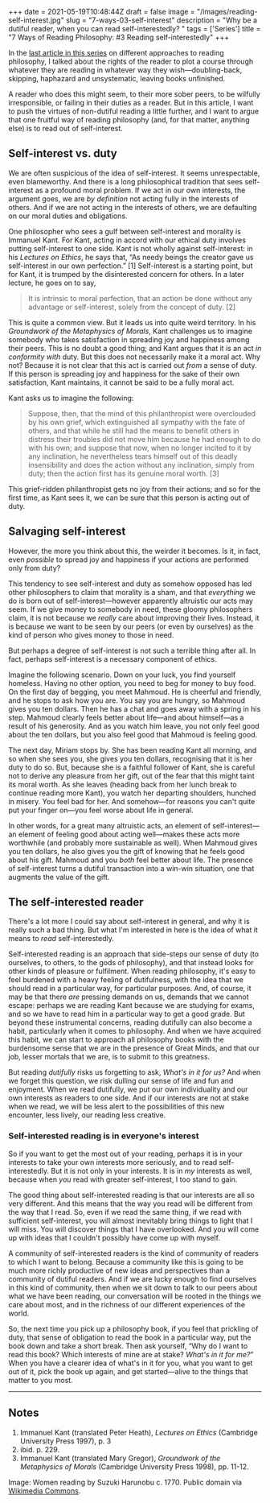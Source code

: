 +++
date = 2021-05-19T10:48:44Z
draft = false
image = "/images/reading-self-interest.jpg"
slug = "7-ways-03-self-interest"
description = "Why be a dutiful reader, when you can read self-interestedly? "
tags = ['Series']
title = "7 Ways of Reading Philosophy: #3 Reading self-interestedly"
+++


In the [last article in this series](/7-ways-02-haphazardly/) on different approaches to reading philosophy, I talked about the rights of the reader to plot a course through whatever they are reading in whatever way they wish—doubling-back, skipping, haphazard and unsystematic, leaving books unfinished.

A reader who does this might seem, to their more sober peers, to be wilfully irresponsible, or failing in their duties as a reader. But in this article, I want to push the virtues of non-dutiful reading a little further, and I want to argue that one fruitful way of reading philosophy (and, for that matter, anything else) is to read out of self-interest.

## Self-interest vs. duty

We are often suspicious of the idea of self-interest. It seems unrespectable, even blameworthy. And there is a long philosophical tradition that sees self-interest as a profound moral problem. If we act in our own interests, the argument goes, we are _by definition_ not acting fully in the interests of others. And if we are not acting in the interests of others, we are defaulting on our moral duties and obligations.

One philosopher who sees a gulf between self-interest and morality is Immanuel Kant. For Kant, acting in accord with our ethical duty involves putting self-interest to one side. Kant is not wholly against self-interest: in his _Lectures on Ethics_, he says that, “As needy beings the creator gave us self-interest in our own perfection.” [1] Self-interest is a starting point, but for Kant, it is trumped by the disinterested concern for others. In a later lecture, he goes on to say,

> It is intrinsic to moral perfection, that an action be done without any advantage or self-interest, solely from the concept of duty. [2]

This is quite a common view. But it leads us into quite weird territory. In his _Groundwork of the Metaphysics of Morals_, Kant challenges us to imagine somebody who takes satisfaction in spreading joy and happiness among their peers. This is no doubt a good thing; and Kant argues that it is an act _in conformity with_ duty. But this does not necessarily make it a moral act. Why not? Because it is not clear that this act is carried out _from_ a sense of duty. If this person is spreading joy and happiness for the sake of their own satisfaction, Kant maintains, it cannot be said to be a fully moral act.

Kant asks us to imagine the following:

> Suppose, then, that the mind of this philanthropist were overclouded by his own grief, which extinguished all sympathy with the fate of others, and that while he still had the means to benefit others in distress their troubles did not move him because he had enough to do with his own; and suppose that now, when no longer incited to it by any inclination, he nevertheless tears himself out of this deadly insensibility and does the action without any inclination, simply from duty; then the action first has its genuine moral worth. [3]

This grief-ridden philanthropist gets no joy from their actions; and so for the first time, as Kant sees it, we can be sure that this person is acting out of duty.

## Salvaging self-interest

However, the more you think about this, the weirder it becomes. Is it, in fact, even _possible_ to spread joy and happiness if your actions are performed only from duty?

This tendency to see self-interest and duty as somehow opposed has led other philosophers to claim that morality is a sham, and that _everything_ we do is born out of self-interest—however apparently altruistic our acts may seem. If we give money to somebody in need, these gloomy philosophers claim, it is not because we _really_ care about improving their lives. Instead, it is because we want to be seen by our peers (or even by ourselves) as the kind of person who gives money to those in need.

But perhaps a degree of self-interest is not such a terrible thing after all. In fact, perhaps self-interest is a necessary component of ethics.

Imagine the following scenario. Down on your luck, you find yourself homeless. Having no other option, you need to beg for money to buy food. On the first day of begging, you meet Mahmoud. He is cheerful and friendly, and he stops to ask how you are. You say you are hungry, so Mahmoud gives you ten dollars. Then he has a chat and goes away with a spring in his step. Mahmoud clearly feels better about life—and about himself—as a result of his generosity. And as you watch him leave, you not only feel good about the ten dollars, but you also feel good that Mahmoud is feeling good.

The next day, Miriam stops by. She has been reading Kant all morning, and so when she sees you, she gives you ten dollars, recognising that it is her duty to do so. But, because she is a faithful follower of Kant, she is careful not to derive any pleasure from her gift, out of the fear that this might taint its moral worth. As she leaves (heading back from her lunch break to continue reading more Kant), you watch her departing shoulders, hunched in misery. You feel bad for her. And somehow—for reasons you can't quite put your finger on—you feel worse about life in general.

In other words, for a great many altruistic acts, an element of self-interest—an element of feeling good about acting well—makes these acts more worthwhile (and probably more sustainable as well). When Mahmoud gives you ten dollars, he also gives you the gift of knowing that he feels good about his gift. Mahmoud and you _both_ feel better about life. The presence of self-interest turns a dutiful transaction into a win-win situation, one that augments the value of the gift.

## The self-interested reader

There's a lot more I could say about self-interest in general, and why it is really such a bad thing. But what I'm interested in here is the idea of what it means to _read_ self-interestedly.

Self-interested reading is an approach that side-steps our sense of duty (to ourselves, to others, to the gods of philosophy), and that instead looks for other kinds of pleasure or fulfilment. When reading philosophy, it's easy to feel burdened with a heavy feeling of dutifulness, with the idea that we should read in a particular way, for particular purposes. And, of course, it may be that there _are_ pressing demands on us, demands that we cannot escape: perhaps we are reading Kant because we are studying for exams, and so we have to read him in a particular way to get a good grade. But beyond these instrumental concerns, reading dutifully can also become a habit, particularly when it comes to philosophy. And when we have acquired this habit, we can start to approach all philosophy books with the burdensome sense that we are in the presence of Great Minds, and that our job, lesser mortals that we are, is to submit to this greatness.

But reading _dutifully_ risks us forgetting to ask, _What's in it for us?_ And when we forget this question, we risk dulling our sense of life and fun and enjoyment. When we read dutifully, we put our own individuality and our own interests as readers to one side. And if our interests are not at stake when we read, we will be less alert to the possibilities of this new encounter, less lively, our reading less creative.

### Self-interested reading is in everyone's interest

So if you want to get the most out of your reading, perhaps it is in your interests to take your own interests more seriously, and to read self-interestedly. But it is not only in your interests. It is in _my_ interests as well, because when _you_ read with greater self-interest, I too stand to gain.

The good thing about self-interested reading is that our interests are all so very different. And this means that the way you read will be different from the way that I read. So, even if we read the same thing, if we read with sufficient self-interest, you will almost inevitably bring things to light that I will miss. You will discover things that I have overlooked. And you will come up with ideas that I couldn't possibly have come up with myself.

A community of self-interested readers is the kind of community of readers to which I want to belong. Because a community like this is going to be much more richly productive of new ideas and perspectives than a community of dutiful readers. And if we are lucky enough to find ourselves in this kind of community, then when we sit down to talk to our peers about what we have been reading, our conversation will be rooted in the things we care about most, and in the richness of our different experiences of the world.

So, the next time you pick up a philosophy book, if you feel that prickling of duty, that sense of obligation to read the book in a particular way, put the book down and take a short break. Then ask yourself, “Why do I want to read this book? Which interests of mine are at stake? _What's in it for me?_” When you have a clearer idea of what's in it for you, what you want to get out of it, pick the book up again, and get started—alive to the things that matter to you most.

---

## Notes

1. Immanuel Kant (translated Peter Heath), _Lectures on Ethics_ (Cambridge University Press 1997), p. 3
2. ibid. p. 229.
3. Immanuel Kant (translated Mary Gregor), _Groundwork of the Metaphysics of Morals_ (Cambridge University Press 1998), pp. 11-12.

Image: Women reading by Suzuki Harunobu c. 1770. Public domain via [Wikimedia Commons](https://commons.wikimedia.org/wiki/File:Jongeman_meelezend_met_meisje-Rijksmuseum_RP-P-1956-627.jpeg).

